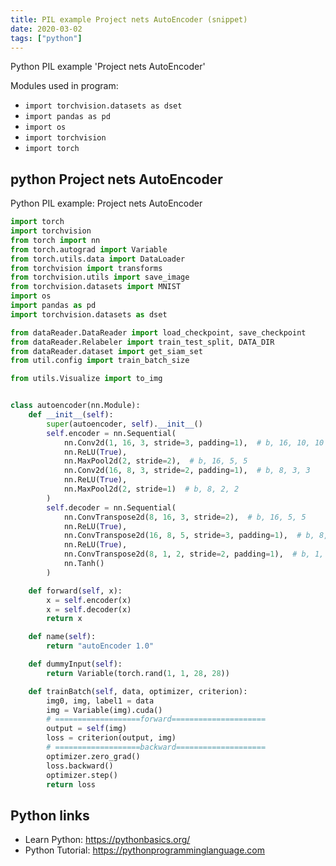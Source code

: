 ```yaml
---
title: PIL example Project nets AutoEncoder (snippet)
date: 2020-03-02
tags: ["python"]
---
```

Python PIL example 'Project nets AutoEncoder'


Modules used in program: 
* `import torchvision.datasets as dset`
* `import pandas as pd`
* `import os`
* `import torchvision`
* `import torch`

## python Project nets AutoEncoder

Python PIL example: Project nets AutoEncoder

```python
import torch
import torchvision
from torch import nn
from torch.autograd import Variable
from torch.utils.data import DataLoader
from torchvision import transforms
from torchvision.utils import save_image
from torchvision.datasets import MNIST
import os
import pandas as pd
import torchvision.datasets as dset

from dataReader.DataReader import load_checkpoint, save_checkpoint
from dataReader.Relabeler import train_test_split, DATA_DIR
from dataReader.dataset import get_siam_set
from util.config import train_batch_size

from utils.Visualize import to_img


class autoencoder(nn.Module):
    def __init__(self):
        super(autoencoder, self).__init__()
        self.encoder = nn.Sequential(
            nn.Conv2d(1, 16, 3, stride=3, padding=1),  # b, 16, 10, 10
            nn.ReLU(True),
            nn.MaxPool2d(2, stride=2),  # b, 16, 5, 5
            nn.Conv2d(16, 8, 3, stride=2, padding=1),  # b, 8, 3, 3
            nn.ReLU(True),
            nn.MaxPool2d(2, stride=1)  # b, 8, 2, 2
        )
        self.decoder = nn.Sequential(
            nn.ConvTranspose2d(8, 16, 3, stride=2),  # b, 16, 5, 5
            nn.ReLU(True),
            nn.ConvTranspose2d(16, 8, 5, stride=3, padding=1),  # b, 8, 15, 15
            nn.ReLU(True),
            nn.ConvTranspose2d(8, 1, 2, stride=2, padding=1),  # b, 1, 28, 28
            nn.Tanh()
        )

    def forward(self, x):
        x = self.encoder(x)
        x = self.decoder(x)
        return x

    def name(self):
        return "autoEncoder 1.0"

    def dummyInput(self):
        return Variable(torch.rand(1, 1, 28, 28))

    def trainBatch(self, data, optimizer, criterion):
        img0, img, label1 = data
        img = Variable(img).cuda()
        # ===================forward=====================
        output = self(img)
        loss = criterion(output, img)
        # ===================backward====================
        optimizer.zero_grad()
        loss.backward()
        optimizer.step()
        return loss

```

## Python links

- Learn Python: https://pythonbasics.org/
- Python Tutorial: https://pythonprogramminglanguage.com
